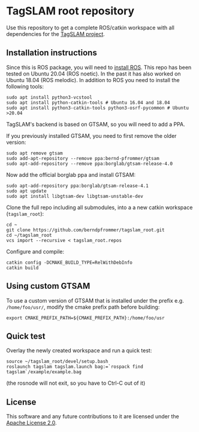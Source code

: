 # TagSLAM root repository

Use this repository to get a complete ROS/catkin workspace with all
dependencies for the [TagSLAM project](https://berndpfrommer.github.io/tagslam_web).

## Installation instructions

Since this is ROS package, you will need
to [install ROS](http://wiki.ros.org/Installation/Ubuntu). This repo
has been tested on Ubuntu 20.04 (ROS noetic). In the past it has also
worked on Ubuntu 18.04 (ROS melodic).
In addition to ROS you need to install the following tools:
```
sudo apt install python3-vcstool
sudo apt install python-catkin-tools # Ubuntu 16.04 and 18.04
sudo apt install python3-catkin-tools python3-osrf-pycommon # Ubuntu >20.04
```

TagSLAM's backend is based on GTSAM, so you will need to add a PPA.

If you previously installed GTSAM, you need to first remove the older version:
```
sudo apt remove gtsam
sudo add-apt-repository --remove ppa:bernd-pfrommer/gtsam
sudo apt-add-repository --remove ppa:borglab/gtsam-release-4.0
```
	
Now add the official borglab ppa and install GTSAM:
```
sudo apt-add-repository ppa:borglab/gtsam-release-4.1
sudo apt update
sudo apt install libgtsam-dev libgtsam-unstable-dev
```

Clone the full repo including all submodules, into a a new catkin
workspace (``tagslam_root``):
```
cd ~
git clone https://github.com/berndpfrommer/tagslam_root.git
cd ~/tagslam_root
vcs import --recursive < tagslam_root.repos
```

Configure and compile:
```
catkin config -DCMAKE_BUILD_TYPE=RelWithDebInfo
catkin build
```

## Using custom GTSAM

To use a custom version of GTSAM that is installed under the prefix e.g.
``/home/foo/usr/``, modify the cmake prefix path before building:
```
export CMAKE_PREFIX_PATH=${CMAKE_PREFIX_PATH}:/home/foo/usr
```

## Quick test

Overlay the newly created workspace and run a quick test:

    source ~/tagslam_root/devel/setup.bash
    roslaunch tagslam tagslam.launch bag:=`rospack find tagslam`/example/example.bag

(the rosnode will not exit, so you have to Ctrl-C out of it)

## License

This software and any future contributions to it are licensed under
the [Apache License 2.0](LICENSE).
